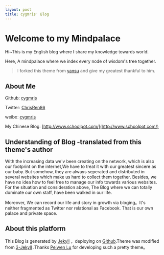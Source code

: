 ```yaml
---
layout: post
title: cygmris' Blog 
---
```


# Welcome to my Mindpalace

Hi~This is my English blog where I share my knowledge towards world.

Here, A mindpalace where we index every node of wisdom's tree together.

> I forked this theme from [yansu](http://yansu.org/) and give my greatest thankful to him.

## About Me

Github: [cygmris](https://github.com/cygmris)

Twitter: [ChrisRen86](https://twitter.com/chrisren86)

weibo: [cygmris](http://weibo.com/hackerchris)

My Chinese Blog: [http://www.schoolpot.com/](http://www.schoolpot.com/)

## Understanding of Blog -translated from this theme's author

With the increasing data we'v been creating on the network, which is also our footprint on the internet,We have to treat it with our greatest sincere as our baby. But somehow, they are always seperated and distributed in several websites which make us hard to collect them together. Besides, we have no idea how to feel free to manage our info towards various websites. For the situation and consideration above, The Blog where we can totally dominate our own staff, have been walked in our life.

Moreover,  We can record our life and story in growth via bloging。It's neither fragmented as Twitter nor relational as Facebook. That is our own palace and private space.


## About this platform

This Blog is generated by [Jekyll](http://jekyllrb.com/) ，deploying on [Github](https://pages.github.com).Theme was modified from [3-Jekyll](https://github.com/P233/3-Jekyll) .Thanks [Peiwen Lu](https://github.com/P233) for developing such a pretty theme。

